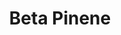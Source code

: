 ---
name: Beta Pinene
title: Beta Pinene
details:
  - detail:
      key: "Usage/Application"
      value: "Fragrance, Flavour, Pharma"
  - detail:
      key: "Physical State"
      value: "Liquid"
  - detail:
      key: "Specific Gravity"
      value: "0.86 to 0.869 (at 20 deg C)"
  - detail:
      key: "Flash Point"
      value: "36 deg C"
  - detail:
      key: "Brand"
      value: "Natural Aroma"
  - detail:
      key: "Shelf life"
      value: "24 month(s) or longer if stored properly"
  - detail:
      key: "Purity"
      value: "Minimum 95%"
  - detail:
      key: "Solubility in water"
      value: "Insoluble"
  - detail:
      key: "Optical rotation"
      value: "-14 deg C to -38 deg C"
  - detail:
      key: "Refractive index"
      value: "1.4760 to 1.4820 (at 20 deg C)"
  - detail:
      key: "Boiling point"
      value: "164-165 deg C"
  - detail:
      key: "Melting point"
      value: "-61 deg C"
  - detail:
      key: "Odour"
      value: "Characteristic odour and taste of alpha-pinene."
  - detail:
      key: "Source"
      value: "Turpentine oil"
  - detail:
      key: "Molecular Weight"
      value: "136.23 g/mol"
  - detail:
      key: "Formula"
      value: "C10H16"
  - detail:
      key: "HS Code"
      value: "2902.19"
  - detail:
      key: "EINECS No"
      value: "242-060-2"
  - detail:
      key: "CAS No"
      value: "127-91-3"
  - detail:
      key: "Packing Type"
      value: "Can, Barrel"
  - detail:
      key: "Packaging Size"
      value: "5, 25, 200 Kg"
showOnHome: false
thumbnail: https://5.imimg.com/data5/SELLER/Default/2021/12/MD/DP/KV/3823480/beta-pinene-500x500.png
productImages:
  - https://ucarecdn.com/8213c725-21d0-4ac0-ad5e-c1975c20032b/
category: natural isolates
---